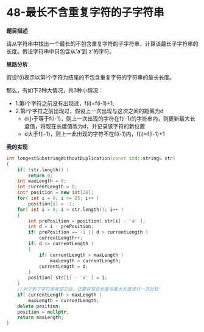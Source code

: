 # 48-最长不含重复字符的子字符串

**题目描述**

请从字符串中找出一个最长的不包含重复字符的子字符串，计算该最长子字符串的长度。假设字符串中只包含从'a'到'z'的字符。

**思路分析**

假设f(i)表示以第i个字符为结尾的不包含重复字符的字符串的最长长度。

那么，有如下2种大情况，共3种小情况：

- 1.第i个字符之前没有出现过，f(i)=f(i-1)+1;
- 2.第i个字符之前出现过，假设上一次出现与这次之间的距离为d
  - d小于等于f(i-1)，则上一次出现的字符在f(i-1)的字符串内，则更新最大长度值，将现在长度值改为d，并记录该字符的新位置
  - d大于f(i-1)，则上一此出现的字符不在f(i-1)内，f(i)=f(i-1)+1

**我的实现**

```c++
int longestSubstringWithoutDuplication(const std::string& str)
{
	if( !str.length() )
        return 0;
    int maxLength = 0;
    int currentLength = 0;
    int* position = new int[26];
    for( int i = 0; i <= 25; i++ )
        position[i] = -1;
    for( int i = 0; i < str.length(); i++ )
    {
        int prePosition = position[ str[i] - 'a' ];
        int d = i - prePosition;
        if( prePosition == -1 || d > currentLength )
            currentLength++;
        if( d <= currentLength )
        {
            if( currentLength > maxLength )
                maxLength = currentLength;
            currentLength = d;
        }
        position[ str[i] - 'a' ] = i;
    }
    //对于到了字符串尾部之后，还要将现在长度与最大长度进行一次比较
    if( currentLength > maxLength )
        maxLength = currentLength;
    delete position;
    position = nullptr;
    return maxLength;
}
```

